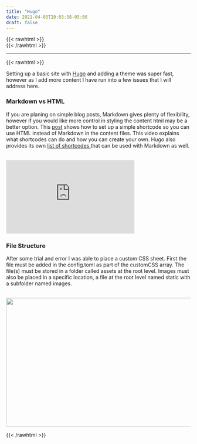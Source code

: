 ```yaml
---
title: "Hugo"
date: 2021-04-05T20:03:58-05:00
draft: false
---
```

{{< rawhtml >}}
<br />
{{< /rawhtml >}}

***
{{< rawhtml >}}
<p>Setting up a basic site with <a href=https://gohugo.io/">Hugo</a> and adding a theme was super fast, however as I add more content I have run into a few issues that I will address here.  

<h3>Markdown vs HTML</h3>
<p>If you are planing on simple blog posts, Markdown gives plenty of flexibility, however if you would like more control in styling the content html may be a better option. This <a href="https://anaulin.org/blog/hugo-raw-html-shortcode/">post</a> shows how to set up a simple shortcode so you can use HTML instead of Markdown in the content files. This video explains what shortcodes can do and how you can create your own. Hugo also provides its own <a href="https://gohugo.io/content-management/shortcodes/#use-hugos-built-in-shortcodes">list of shortcodes </a>that can be used with Markdown as well. </p>
<br/>

<iframe width="350" height="200" src="https://www.youtube.com/embed/2xkNJL4gJ9E" class="center" title="YouTube video player" frameborder="0" allow="accelerometer; autoplay; clipboard-write; encrypted-media; gyroscope; picture-in-picture" allowfullscreen></iframe>

<br/>

<h3>File Structure</h3>
<p>After some trial and error I was able to place a custom CSS sheet.  First the file must be added in the config.toml as part of the customCSS array. The file(s) must be stored in a folder called assets at the root level. Images must also be placed in a specific location, a file at the root level named static with a subfolder named images.</p>
<br/>
<img src="/images/Structure.png" class="center" width="700" height="350">


{{< /rawhtml >}}

